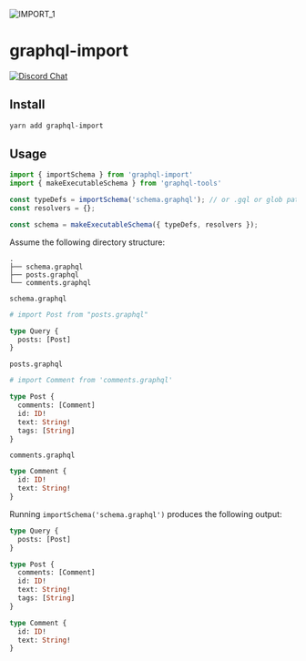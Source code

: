 ![IMPORT_1](https://user-images.githubusercontent.com/25294569/76310705-fc621b00-62d7-11ea-9643-1670cfe6be18.gif)
# graphql-import

[![Discord Chat](https://img.shields.io/discord/625400653321076807)](https://discord.gg/xud7bH9)

## Install

```sh
yarn add graphql-import
```

## Usage

```ts
import { importSchema } from 'graphql-import'
import { makeExecutableSchema } from 'graphql-tools'

const typeDefs = importSchema('schema.graphql'); // or .gql or glob pattern like **/*.graphql
const resolvers = {};

const schema = makeExecutableSchema({ typeDefs, resolvers });

```

Assume the following directory structure:

```
.
├── schema.graphql
├── posts.graphql
└── comments.graphql
```

`schema.graphql`

```graphql
# import Post from "posts.graphql"

type Query {
  posts: [Post]
}
```

`posts.graphql`

```graphql
# import Comment from 'comments.graphql'

type Post {
  comments: [Comment]
  id: ID!
  text: String!
  tags: [String]
}
```

`comments.graphql`

```graphql
type Comment {
  id: ID!
  text: String!
}
```

Running `importSchema('schema.graphql')` produces the following output:

```graphql
type Query {
  posts: [Post]
}

type Post {
  comments: [Comment]
  id: ID!
  text: String!
  tags: [String]
}

type Comment {
  id: ID!
  text: String!
}
```

